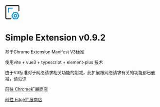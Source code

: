 ![img](./public/img/icon_48.png)

# Simple Extension v0.9.2

基于Chrome Extension Manifest V3标准

使用vite + vue3 + typescript + element-plus 技术

由于V3标准对于网络请求相关功能的削减，此扩展跟网络请求有关的功能都已删减，请见谅

[前往 Chrome扩展商店](https://chrome.google.com/webstore/detail/ofhbnimjijmnaigdfhhmhegnlmcbilba)

[前往 Edge扩展商店](https://microsoftedge.microsoft.com/addons/detail/kifnmdppleeacpldkcceoficmncfdmoa)